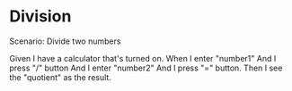 # Division

Scenario: Divide two numbers

Given I have a calculator that's turned on.
When I enter "number1" And I press "/" button
And I enter "number2"
And I press "=" button.
Then I see the "quotient" as the result.
